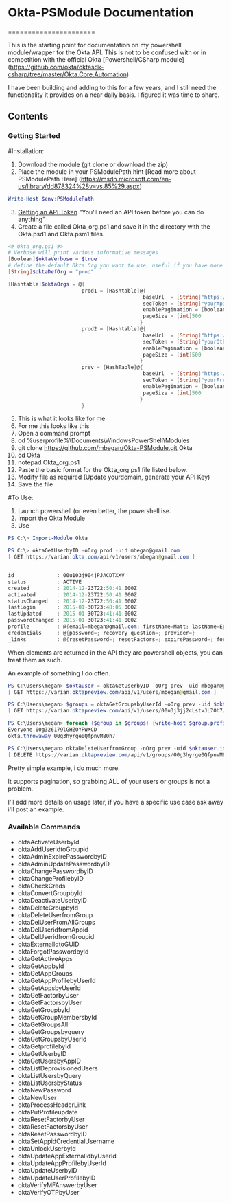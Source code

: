 # Okta-PSModule Documentation
======================

This is the starting point for documentation on my powershell module/wrapper for the Okta API.
This is not to be confused with or in competition with the official Okta [Powershell/CSharp module] (https://github.com/okta/oktasdk-csharp/tree/master/Okta.Core.Automation)

I have been building and adding to this for a few years, and I still need the functionality it provides on a near daily basis. I figured it was time to share.

Contents
--------

### Getting Started
#Installation:
1. Download the module (git clone or download the zip)
2. Place the module in your PSModulePath hint [Read more about PSModulePath Here] (https://msdn.microsoft.com/en-us/library/dd878324%28v=vs.85%29.aspx)
```powershell
Write-Host $env:PSModulePath
```
3. [Getting an API Token](http://developer.okta.com/docs/getting_started/getting_a_token.html) "You'll need an API token before you can do anything"
4. Create a file called Okta_org.ps1 and save it in the directory with the Okta.psd1 and Okta.psm1 files.
```powershell
<# Okta_org.ps1 #>
# Verbose will print various informative messages
[Boolean]$oktaVerbose = $true
# define the default Okta Org you want to use, useful if you have more than one.
[String]$oktaDefOrg = "prod"

[Hashtable]$oktaOrgs = @{
                        prod1 = [Hashtable]@{
                                            baseUrl  = [String]"https://yourdomain.okta.com"
                                            secToken = [String]"yourApiToken"
                                            enablePagination = [boolean]$true
                                            pageSize = [int]500
                                           }
                        prod2 = [Hashtable]@{
                                            baseUrl  = [String]"https://yourOtherdomain.okta.com"
                                            secToken = [String]"yourOtherApiToken"
                                            enablePagination = [boolean]$true
                                            pageSize = [int]500
                                           }
                        prev = [HashTable]@{
                                            baseUrl  = [String]"https://yourDomain.oktapreview.com"
                                            secToken = [String]"yourPreviewApiToken"
                                            enablePagination = [boolean]$true
                                            pageSize = [int]500
                                           }
                        }
```
5. This is what it looks like for me
  1. For me this looks like this
  2. Open a command prompt
  3. cd %userprofile%\Documents\WindowsPowerShell\Modules
  4. git clone https://github.com/mbegan/Okta-PSModule.git Okta
  5. cd Okta
  6. notepad Okta_org.ps1
  7. Paste the basic format for the Okta_org.ps1 file listed below.
  8. Modify file as required (Update yourdomain, generate your API Key)
  9. Save the file
  
#To Use:
1. Launch powershell (or even better, the powershell ise.
2. Import the Okta Module
3. Use
```powershell 
PS C:\> Import-Module Okta

PS C:\> oktaGetUserbyID -oOrg prod -uid mbegan@gmail.com
[ GET https://varian.okta.com/api/v1/users/mbegan@gmail.com ]


id              : 00u103j904jPJACDTXXV
status          : ACTIVE
created         : 2014-12-23T22:50:41.000Z
activated       : 2014-12-23T22:50:41.000Z
statusChanged   : 2014-12-23T22:50:41.000Z
lastLogin       : 2015-01-30T23:48:05.000Z
lastUpdated     : 2015-01-30T23:41:41.000Z
passwordChanged : 2015-01-30T23:41:41.000Z
profile         : @{email=mbegan@gmail.com; firstName=Matt; lastName=Egan; login=mbegan@gmail.com; mobilePhone=; secondEmail=}
credentials     : @{password=; recovery_question=; provider=}
_links          : @{resetPassword=; resetFactors=; expirePassword=; forgotPassword=; changeRecoveryQuestion=; deactivate=; changePassword=}
```
When elements are returned in the API they are powershell objects, you can treat them as such.

An example of something I do often.

```powershell
PS C:\Users\megan> $oktauser = oktaGetUserbyID -oOrg prev -uid mbegan@gmail.com
[ GET https://varian.oktapreview.com/api/v1/users/mbegan@gmail.com ]

PS C:\Users\megan> $groups = oktaGetGroupsbyUserId -oOrg prev -uid $oktauser.id
[ GET https://varian.oktapreview.com/api/v1/users/00u3j3jj2cLstvJL70h7/groups ]

PS C:\Users\megan> foreach ($group in $groups) {write-host $group.profile.name $group.id}
Everyone 00g326179lGHZOYPWXCD
okta.throwaway 00g3hyrge0QfpnvM80h7

PS C:\Users\megan> oktaDeleteUserfromGroup -oOrg prev -uid $oktauser.id -gid $groups[1].id
[ DELETE https://varian.oktapreview.com/api/v1/groups/00g3hyrge0QfpnvM80h7/users/00u3j3jj2cLstvJL70h7 ]
```

Pretty simple example, i do much more.

It supports pagination, so grabbing ALL of your users or groups is not a problem.

I'll add more details on usage later, if you have a specific use case ask away i'll post an example.

### Available Commands
- oktaActivateUserbyId
- oktaAddUseridtoGroupid
- oktaAdminExpirePasswordbyID
- oktaAdminUpdatePasswordbyID
- oktaChangePasswordbyID
- oktaChangeProfilebyID
- oktaCheckCreds
- oktaConvertGroupbyId
- oktaDeactivateUserbyID
- oktaDeleteGroupbyId
- oktaDeleteUserfromGroup
- oktaDelUserFromAllGroups
- oktaDelUseridfromAppid
- oktaDelUseridfromGroupid
- oktaExternalIdtoGUID
- oktaForgotPasswordbyId
- oktaGetActiveApps
- oktaGetAppbyId
- oktaGetAppGroups
- oktaGetAppProfilebyUserId
- oktaGetAppsbyUserId
- oktaGetFactorbyUser
- oktaGetFactorsbyUser
- oktaGetGroupbyId
- oktaGetGroupMembersbyId
- oktaGetGroupsAll
- oktaGetGroupsbyquery
- oktaGetGroupsbyUserId
- oktaGetprofilebyId
- oktaGetUserbyID
- oktaGetUsersbyAppID
- oktaListDeprovisionedUsers
- oktaListUsersbyQuery
- oktaListUsersbyStatus
- oktaNewPassword
- oktaNewUser
- oktaProcessHeaderLink
- oktaPutProfileupdate
- oktaResetFactorbyUser
- oktaResetFactorsbyUser
- oktaResetPasswordbyID
- oktaSetAppidCredentialUsername
- oktaUnlockUserbyId
- oktaUpdateAppExternalIdbyUserId
- oktaUpdateAppProfilebyUserId
- oktaUpdateUserbyID
- oktaUpdateUserProfilebyID
- oktaVerifyMFAnswerbyUser
- oktaVerifyOTPbyUser
